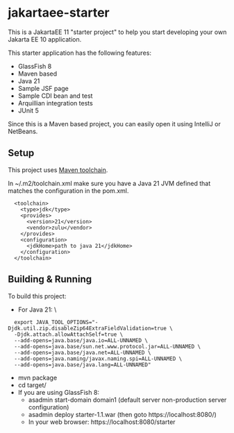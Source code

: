 # jakartaee-starter
This is a JakartaEE 11 "starter project" to help you start developing your own Jakarta EE 10 application.

This starter application has the following features:
 * GlassFish 8
 * Maven based
 * Java 21
 * Sample JSF page
 * Sample CDI bean and test
 * Arquillian integration tests
 * JUnit 5
 
 Since this is a Maven based project, you can easily open it using IntelliJ or NetBeans.
 
 ## Setup
 
This project uses [Maven toolchain](https://maven.apache.org/guides/mini/guide-using-toolchains.html "Maven Toolchain"). 

In ~/.m2/toolchain.xml make sure you have a Java 21 JVM defined that matches the configuration in the pom.xml.

```
  <toolchain>
    <type>jdk</type>
    <provides>
      <version>21</version>
      <vendor>zulu</vendor>
    </provides>
    <configuration>
      <jdkHome>path to java 21</jdkHome>
    </configuration>
  </toolchain>
```

## Building & Running

To build this project:
* For Java 21: \
````
  export JAVA_TOOL_OPTIONS="-Djdk.util.zip.disableZip64ExtraFieldValidation=true \
  -Djdk.attach.allowAttachSelf=true \
  --add-opens=java.base/java.io=ALL-UNNAMED \
  --add-opens=java.base/sun.net.www.protocol.jar=ALL-UNNAMED \
  --add-opens=java.base/java.net=ALL-UNNAMED \
  --add-opens=java.naming/javax.naming.spi=ALL-UNNAMED \
  --add-opens=java.base/java.lang=ALL-UNNAMED"
 ````
* mvn package 
* cd target/
* If you are using GlassFish 8:
  * asadmin start-domain domain1 (default server non-production server configuration)
  * asadmin deploy starter-1.1.war (then goto https://localhost:8080/)
  * In your web browser: https://localhost:8080/starter



 
